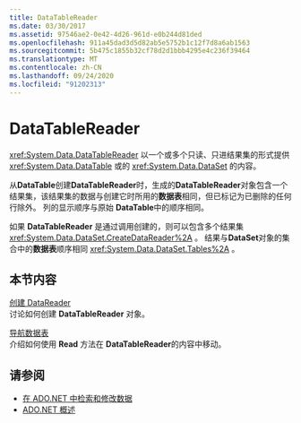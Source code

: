 ```yaml
---
title: DataTableReader
ms.date: 03/30/2017
ms.assetid: 97546ae2-0e42-4d26-961d-e0b244d81ded
ms.openlocfilehash: 911a45dad3d5d82ab5e5752b1c12f7d8a6ab1563
ms.sourcegitcommit: 5b475c1855b32cf78d2d1bbb4295e4c236f39464
ms.translationtype: MT
ms.contentlocale: zh-CN
ms.lasthandoff: 09/24/2020
ms.locfileid: "91202313"
---
```

# <a name="datatablereaders"></a>DataTableReader

<xref:System.Data.DataTableReader> 以一个或多个只读、只进结果集的形式提供 <xref:System.Data.DataTable> 或的 <xref:System.Data.DataSet> 的内容。  
  
 从**DataTable**创建**DataTableReader**时，生成的**DataTableReader**对象包含一个结果集，该结果集的数据与创建它时所用的**数据表**相同，但已标记为已删除的任何行除外。 列的显示顺序与原始 **DataTable**中的顺序相同。  
  
 如果 **DataTableReader** 是通过调用创建的，则可以包含多个结果集 <xref:System.Data.DataSet.CreateDataReader%2A> 。 结果与**DataSet**对象的集合中的**数据表**顺序相同 <xref:System.Data.DataSet.Tables%2A> 。  
  
## <a name="in-this-section"></a>本节内容  

 [创建 DataReader](creating-a-datareader.md)  
 讨论如何创建 **DataTableReader** 对象。  
  
 [导航数据表](navigating-datatables.md)  
 介绍如何使用 **Read** 方法在 **DataTableReader**的内容中移动。  
  
## <a name="see-also"></a>请参阅

- [在 ADO.NET 中检索和修改数据](../retrieving-and-modifying-data.md)
- [ADO.NET 概述](../ado-net-overview.md)
